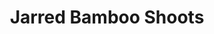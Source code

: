 ---
title: 'Jarred Bamboo Shoots'
thumbnail: 'https://acnhcdn.com/2.0/CookingIcon/FtrJarBambooshoot.png'
type: savory
ingredients:
  -
    id: bambooShoot
    type: 'crop'
    quantity: 3

source: 'daisy_mae'
layout: '../../layouts/RecipeDetail.astro'
---